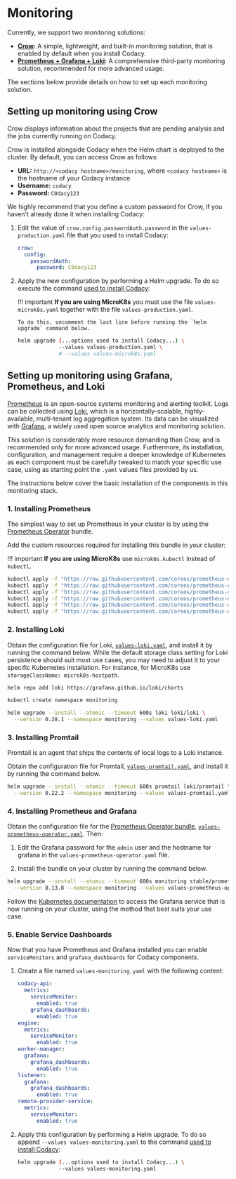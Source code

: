 # Monitoring

Currently, we support two monitoring solutions:

-   **[Crow](#setting-up-monitoring-using-crow):** A simple, lightweight, and built-in monitoring solution, that is enabled by default when you install Codacy.
-   **[Prometheus + Grafana + Loki](#setting-up-monitoring-using-grafana-prometheus-and-loki):** A comprehensive third-party monitoring solution, recommended for more advanced usage.

The sections below provide details on how to set up each monitoring solution.

## Setting up monitoring using Crow

Crow displays information about the projects that are pending analysis and the jobs currently running on Codacy.

Crow is installed alongside Codacy when the Helm chart is deployed to the cluster. By default, you can access Crow as follows:

-   **URL:** `http://<codacy hostname>/monitoring`, where `<codacy hostname>` is the hostname of your Codacy instance
-   **Username:** `codacy`
-   **Password:** `C0dacy123`

We highly recommend that you define a custom password for Crow, if you haven't already done it when installing Codacy:

1.  Edit the value of `crow.config.passwordAuth.password` in the `values-production.yaml` file that you used to install Codacy:

    ```yaml
    crow:
      config:
        passwordAuth:
          password: C0dacy123
    ```

2.  Apply the new configuration by performing a Helm upgrade. To do so execute the command [used to install Codacy](../index.md#helm-upgrade):

    !!! important
        **If you are using MicroK8s** you must use the file `values-microk8s.yaml` together with the file `values-production.yaml`.

        To do this, uncomment the last line before running the `helm upgrade` command below.

    ```bash
    helm upgrade (...options used to install Codacy...) \
                 --values values-production.yaml \
                 # --values values-microk8s.yaml
    ```

## Setting up monitoring using Grafana, Prometheus, and Loki

[Prometheus](https://prometheus.io) is an open-source systems monitoring and alerting toolkit. Logs can be collected using [Loki](https://grafana.com/oss/loki/), which is a horizontally-scalable, highly-available, multi-tenant log aggregation system. Its data can be visualized with [Grafana](https://grafana.com), a widely used open source analytics and monitoring solution.

This solution is considerably more resource demanding than Crow, and is recommended only for more advanced usage. Furthermore, its installation, configuration, and management require a deeper knowledge of Kubernetes as each component must be carefully tweaked to match your specific use case, using as starting point the `.yaml` values files provided by us.

The instructions below cover the basic installation of the components in this monitoring stack.

### 1. Installing Prometheus

The simplest way to set up Prometheus in your cluster is by using the [Prometheus Operator](https://github.com/helm/charts/tree/master/stable/prometheus-operator) bundle.

Add the custom resources required for installing this bundle in your cluster:

!!! important
    **If you are using MicroK8s** use `microk8s.kubectl` instead of `kubectl`.

```bash
kubectl apply -f "https://raw.githubusercontent.com/coreos/prometheus-operator/release-0.38/example/prometheus-operator-crd/monitoring.coreos.com_alertmanagers.yaml"
kubectl apply -f "https://raw.githubusercontent.com/coreos/prometheus-operator/release-0.38/example/prometheus-operator-crd/monitoring.coreos.com_podmonitors.yaml"
kubectl apply -f "https://raw.githubusercontent.com/coreos/prometheus-operator/release-0.38/example/prometheus-operator-crd/monitoring.coreos.com_prometheuses.yaml"
kubectl apply -f "https://raw.githubusercontent.com/coreos/prometheus-operator/release-0.38/example/prometheus-operator-crd/monitoring.coreos.com_prometheusrules.yaml"
kubectl apply -f "https://raw.githubusercontent.com/coreos/prometheus-operator/release-0.38/example/prometheus-operator-crd/monitoring.coreos.com_servicemonitors.yaml"
kubectl apply -f "https://raw.githubusercontent.com/coreos/prometheus-operator/release-0.38/example/prometheus-operator-crd/monitoring.coreos.com_thanosrulers.yaml"
```

### 2. Installing Loki

Obtain the configuration file for Loki, [`values-loki.yaml`](../values-files/values-loki.yaml), and install it by running the command below. While the default storage class setting for Loki persistence should suit most use cases, you may need to adjust it to your specific Kubernetes installation. For instance, for MicroK8s use `storageClassName: microk8s-hostpath`.

```bash
helm repo add loki https://grafana.github.io/loki/charts

kubectl create namespace monitoring

helm upgrade --install --atomic --timeout 600s loki loki/loki \
  --version 0.28.1 --namespace monitoring --values values-loki.yaml
```

### 3. Installing Promtail

Promtail is an agent that ships the contents of local logs to a Loki instance.

Obtain the configuration file for Promtail, [`values-promtail.yaml`](../values-files/values-promtail.yaml), and install it by running the command below.

```bash
helm upgrade --install --atomic --timeout 600s promtail loki/promtail \
  --version 0.22.2 --namespace monitoring --values values-promtail.yaml

```

### 4. Installing Prometheus and Grafana

Obtain the configuration file for the [Prometheus Operator bundle](https://github.com/helm/charts/tree/master/stable/prometheus-operator), [`values-prometheus-operator.yaml`](../values-files/values-prometheus-operator.yaml). Then:

1.  Edit the Grafana password for the `admin` user and the hostname for grafana in the `values-prometheus-operator.yaml` file.

2.  Install the bundle on your cluster by running the command below.

```bash
helm upgrade --install --atomic --timeout 600s monitoring stable/prometheus-operator \
  --version 8.13.8 --namespace monitoring --values values-prometheus-operator.yaml
```

Follow the [Kubernetes documentation](https://v1-15.docs.kubernetes.io/docs/tasks/administer-cluster/access-cluster-services/#accessing-services-running-on-the-cluster) to access the Grafana service that is now running on your cluster, using the method that best suits your use case.

### 5. Enable Service Dashboards

Now that you have Prometheus and Grafana installed you can enable `serviceMonitors` and `grafana_dashboards` for Codacy components.

1.  Create a file named `values-monitoring.yaml` with the following content:

    ```yaml
    codacy-api:
      metrics:
        serviceMonitor:
          enabled: true
        grafana_dashboards:
          enabled: true
    engine:
      metrics:
        serviceMonitor:
          enabled: true
    worker-manager:
      grafana:
        grafana_dashboards:
          enabled: true
    listener:
      grafana:
        grafana_dashboards:
          enabled: true
    remote-provider-service:
      metrics:
        serviceMonitor:
          enabled: true
    ```

2.  Apply this configuration by performing a Helm upgrade. To do so append `--values values-monitoring.yaml` to the command [used to install Codacy](../index.md#helm-upgrade):

    ```bash
    helm upgrade (...options used to install Codacy...) \
                 --values values-monitoring.yaml
    ```
